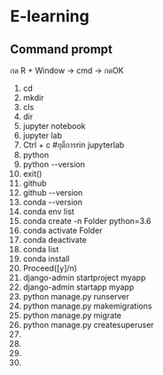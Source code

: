 # E-learning

## Command prompt
กด R + Window -> cmd -> กดOK 
1. cd
2. mkdir
3. cls
4. dir
5. jupyter notebook
6. jupyter lab
7. Ctrl + c #ยุตืการrin jupyterlab
8. python
9. python --version
10. exit()
11. github
12. github --version
13. conda --version
14. conda env list
15. conda create -n Folder python=3.6
16. conda activate Folder
17. conda deactivate 
18. conda list
19. conda install 
20. Proceed([y]/n)
21. django-admin startproject myapp
22. django-admin startapp myapp
23. python manage.py runserver
24. python manage.py makemigrations
25. python manage.py migrate
26. python manage.py createsuperuser
27. 
28.
29.
30.

